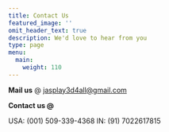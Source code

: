 ```yaml
---
title: Contact Us
featured_image: ''
omit_header_text: true
description: We'd love to hear from you
type: page
menu:
  main:
    weight: 110
---
```


**Mail us** @ jasplay3d4all@gmail.com

**Contact us @**

  USA: (001) 509-339-4368
  IN: (91) 7022617815
